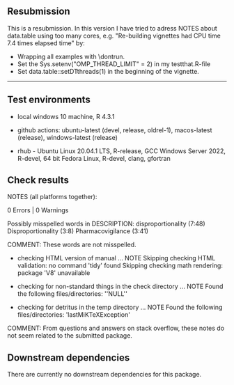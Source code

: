 ## Resubmission

This is a resubmission. In this version I have tried to adress NOTES about data.table using too many cores, e.g. "Re-building vignettes had CPU time 7.4 times elapsed time" by: 

* Wrapping all examples with \dontrun. 
* Set the Sys.setenv("OMP_THREAD_LIMIT" = 2) in my testthat.R-file
* Set data.table::setDTthreads(1) in the beginning of the vignette.

------------------------------------------------------

## Test environments
* local windows 10 machine, R 4.3.1
* github actions: ubuntu-latest (devel, release, oldrel-1), 
                  macos-latest (release), 
                  windows-latest (release)
                  
* rhub - Ubuntu Linux 20.04.1 LTS, R-release, GCC
         Windows Server 2022, R-devel, 64 bit
         Fedora Linux, R-devel, clang, gfortran

## Check results 
NOTES (all platforms together):

0 Errors | 0 Warnings

Possibly misspelled words in DESCRIPTION:
  disproportionality (7:48)
  Disproportionality (3:8)
  Pharmacovigilance (3:41)
  
COMMENT: These words are not misspelled. 
  
* checking HTML version of manual ... NOTE
Skipping checking HTML validation: no command 'tidy' found
Skipping checking math rendering: package 'V8' unavailable

* checking for non-standard things in the check directory ... NOTE
Found the following files/directories:
  ''NULL''

* checking for detritus in the temp directory ... NOTE
Found the following files/directories:
  'lastMiKTeXException'
  
COMMENT: From questions and answers on stack overflow, these notes do not seem related to the submitted package. 

## Downstream dependencies
There are currently no downstream dependencies for this package. 
